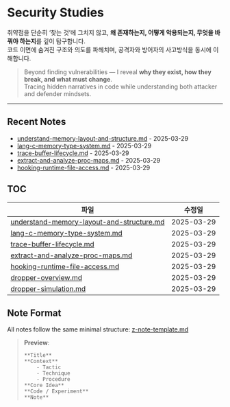 # Security Studies

취약점을 단순히 ‘찾는 것’에 그치지 않고, **왜 존재하는지, 어떻게 악용되는지, 무엇을 바꿔야 하는지**를 깊이 탐구합니다.  
코드 이면에 숨겨진 구조와 의도를 파헤치며, 공격자와 방어자의 사고방식을 동시에 이해합니다.

> Beyond finding vulnerabilities — I reveal **why they exist, how they break, and what must change**.  
> Tracing hidden narratives in code while understanding both attacker and defender mindsets.

---
## Recent Notes

<!-- RECENT_CHANGES -->
- [understand-memory-layout-and-structure.md](understand-memory-layout-and-structure.md) - 2025-03-29
- [lang-c-memory-type-system.md](lang-c-memory-type-system.md) - 2025-03-29
- [trace-buffer-lifecycle.md](trace-buffer-lifecycle.md) - 2025-03-29
- [extract-and-analyze-proc-maps.md](extract-and-analyze-proc-maps.md) - 2025-03-29
- [hooking-runtime-file-access.md](hooking-runtime-file-access.md) - 2025-03-29

<!-- RECENT_CHANGES_END -->

## TOC
<!-- RESEARCH_AREAS -->
| 파일 | 수정일 |
|------|--------|
| [understand-memory-layout-and-structure.md](understand-memory-layout-and-structure.md) | 2025-03-29 |
| [lang-c-memory-type-system.md](lang-c-memory-type-system.md) | 2025-03-29 |
| [trace-buffer-lifecycle.md](trace-buffer-lifecycle.md) | 2025-03-29 |
| [extract-and-analyze-proc-maps.md](extract-and-analyze-proc-maps.md) | 2025-03-29 |
| [hooking-runtime-file-access.md](hooking-runtime-file-access.md) | 2025-03-29 |
| [dropper-overview.md](dropper-overview.md) | 2025-03-29 |
| [dropper-simulation.md](dropper-simulation.md) | 2025-03-29 |

<!-- RESEARCH_AREAS_END -->

## Note Format

All notes follow the same minimal structure: [z-note-template.md](./z-note-template.md)  
> **Preview**:
> ```
> **Title**
> **Context**
> 	  - Tactic
> 	  - Technique
> 	  - Procedure
> **Core Idea**
> **Code / Experiment**
> **Note**
> ```

